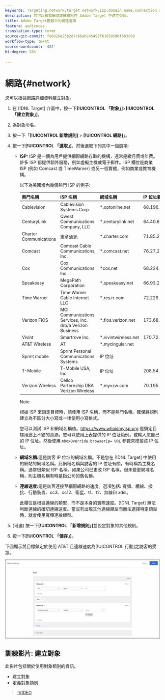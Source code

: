 ```yaml
---
keywords: Targeting;network;target network;isp;domain name;connection speed;target isp;target domain name;target connection speed
description: 您可以根據網路詳細資料在 Adobe Target 中建立受眾。
title: Adobe Target觀眾中的網路選項
feature: audiences
translation-type: tm+mt
source-git-commit: fe6826e25b2d7c66ab245492f610585d0f5b3d69
workflow-type: tm+mt
source-wordcount: '482'
ht-degree: 98%

---
```



# 網路{#network}

您可以根據網路詳細資料建立對象。

1. 在 [!DNL Target] 介面中，按一下&#x200B;**[!UICONTROL 「對象」]**>**[!UICONTROL 「建立對象」]**。
1. 為對象命名。
1. 按一下「**[!UICONTROL 新增規則]** > **[!UICONTROL 網路]**」。
1. 按一下&#x200B;**[!UICONTROL 「選取」]**，然後選取下列其中一個選項:

   * **ISP:** ISP 是一個為用戶提供網際網路存取的機構，通常是繳月費或年費。許多 ISP 都提供額外服務，例如虛擬主機或電子郵件。ISP 欄位是商業 ISP (例如 Comcast 或 TimeWarner) 或另一個實體，例如商業或教育機構。

      以下為美國境內幾個熱門 ISP 的例子:

      | 熱門名稱 | ISP 名稱 | 網域名稱 | IP 位址範例 |
      |---|---|---|---|
      | Cablevision | Cablevision Systems Corp. | *.optonline.net | 68.196.130.239 |
      | CenturyLink | Qwest Communications Company, LLC | *.centurylink.net | 64.40.65.0 |
      | Charter Communications | 憲章通訊 | *.charter.com | 71.85.225.124 |
      | Comcast | Comcast Cable Communications, Inc. | *.comcast.net | 76.27.24.28 |
      | Cox | Cox Communications Inc. | *cox.net | 68.224.174.22 |
      | Speakeasy | MegaPath Corporation | *.speakeasy.net | 66.93.240.0 |
      | Time Warner | Time Warner Cable Internet LLC | *.res.rr.com | 72.229.28.185 |
      | Verizon FiOS | MCI Communications Services, Inc. d/b/a Verizon Business | *.fios.verizon.net | 173.68.112.34 |
      | Vivint | Smartrove Inc. | *.vivintwireless.net | 170.72.26.105 |
      | AT&amp;T Wireless | AT | *.mycingular.net |  |
      | Sprint mobile | Sprint Personal Communications Systems | IP 位址 |  |
      | T-Mobile | T-Mobile USA, Inc. | IP 位址 | 208.54.86.0 |
      | Verizon Wireless | Cellco Parternship DBA Verizon Wireless | *.myvzw.com | 70.195.74.199 |

      >[!NOTE]
      >
      >根據 ISP 來鎖定目標時，請使用 ISP 名稱，而不是熱門名稱。確保將規則建立為不區分大小寫或一律使用小寫格式。

      您可以測試 ISP 和網域名稱值。[](https://www.whoismyisp.org)https://www.whoismyisp.org 是鎖定目標用途上不錯的資源。您可以使用上表提供的 IP 位址範例，或輸入您自己的 IP 位址。然後使用 `mboxOverride.browserIp= URL` 參數來模擬該 IP 位址。

   * **網域名稱:**&#x200B;這是訪客 IP 位址的網域名稱。不是您在 [!DNL Target] 中使用的網站的網域名稱。此網域名稱與訪客的 IP 位址有關，有時稱為主機名稱。通常很類似 ISP 名稱。如果公司已更改 ISP 名稱，但未變更網域名稱，則主機名稱有時是指公司的舊名稱。
   * **連線速度:**&#x200B;這是訪客連接至網際網路的速度。選項包括: 寬頻、纜線、撥接、行動裝置、oc3、oc12、衛星、t1、t2、無線和 xdsl。

      此欄位是根據連線的類型，而不是本身的實際速度。[!DNL Target] 無法判斷連線的確切連線速度。當沒有出現其他連線類型而無法選擇特定類型時，就會使用寬頻連線類型。

1. (可選) 按一下&#x200B;**[!UICONTROL 「新增規則」]**&#x200B;並設定對象的其他規則。
1. 按一下&#x200B;**[!UICONTROL 「儲存」]**。

下圖顯示將目標鎖定於使用 AT&amp;T 且連線速度為[!UICONTROL 行動]之訪客的受眾。

![網路目標](assets/target_network.png)

## 訓練影片: 建立對象

此影片包括關於使用對象類別的資訊。

* 建立對象
* 定義對象類別

>[!VIDEO](https://video.tv.adobe.com/v/17392)